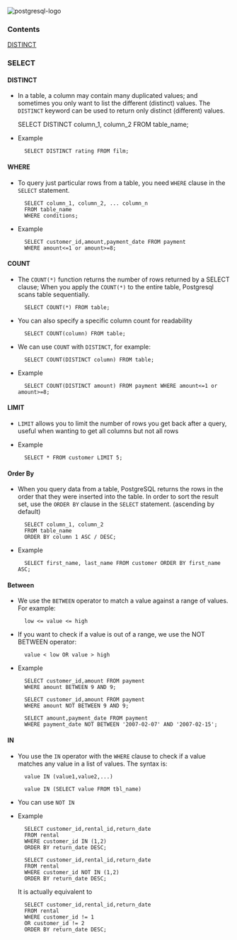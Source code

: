 ![postgresql-logo](https://www.postgresql.org/media/img/about/press/slonik_with_black_text_and_tagline.gif)
### Contents
[DISTINCT](https://github.com/zhedongzheng/finch/blob/master/database/postgresql.md#distinct)
### SELECT
#### DISTINCT
* In a table, a column may contain many duplicated values; and sometimes you only want to list the different (distinct) values. The `DISTINCT` keyword can be used to return only distinct (different) values.

	SELECT DISTINCT column_1, column_2 FROM table_name;
* Example

		SELECT DISTINCT rating FROM film;
#### WHERE
* To query just particular rows from a table, you need `WHERE` clause in the `SELECT` statement.

		SELECT column_1, column_2, ... column_n
		FROM table_name
		WHERE conditions;
* Example

		SELECT customer_id,amount,payment_date FROM payment
		WHERE amount<=1 or amount>=8;

#### COUNT
* The `COUNT(*)` function returns the number of rows returned by a SELECT clause; When you apply the `COUNT(*)` to the entire table, Postgresql scans table sequentially.

		SELECT COUNT(*) FROM table;
* You can also specify a specific column count for readability

		SELECT COUNT(column) FROM table;
* We can use `COUNT` with `DISTINCT`, for example:

		SELECT COUNT(DISTINCT column) FROM table;
* Example

		SELECT COUNT(DISTINCT amount) FROM payment WHERE amount<=1 or amount>=8;

#### LIMIT
* `LIMIT` allows you to limit the number of rows you get back after a query, useful when wanting to get all columns but not all rows
* Example

		SELECT * FROM customer LIMIT 5;

#### Order By
* When you query data from a table, PostgreSQL returns the rows in the order that they were inserted into the table. In order to sort the result set, use the `ORDER BY` clause in the `SELECT` statement. (ascending by default)

		SELECT column_1, column_2
		FROM table_name
		ORDER BY column 1 ASC / DESC;
* Example

		SELECT first_name, last_name FROM customer ORDER BY first_name ASC;

#### Between
* We use the `BETWEEN` operator to match a value against a range of values. For example:

		low <= value <= high
* If you want to check if a value is out of a range, we use the NOT BETWEEN operator:

		value < low OR value > high
* Example

		SELECT customer_id,amount FROM payment
		WHERE amount BETWEEN 9 AND 9;

		SELECT customer_id,amount FROM payment
		WHERE amount NOT BETWEEN 9 AND 9;
		
		SELECT amount,payment_date FROM payment
		WHERE payment_date NOT BETWEEN '2007-02-07' AND '2007-02-15';

#### IN
* You use the `IN` operator with the `WHERE` clause to check if a value matches any value in a list of values. The syntax is:

		value IN (value1,value2,...)

		value IN (SELECT value FROM tbl_name)
* You can use `NOT IN`

* Example

		SELECT customer_id,rental_id,return_date
		FROM rental
		WHERE customer_id IN (1,2)
		ORDER BY return_date DESC;

		SELECT customer_id,rental_id,return_date
		FROM rental
		WHERE customer_id NOT IN (1,2)
		ORDER BY return_date DESC;

	It is actually equivalent to

		SELECT customer_id,rental_id,return_date
		FROM rental
		WHERE customer_id != 1
		OR customer_id != 2
		ORDER BY return_date DESC;
